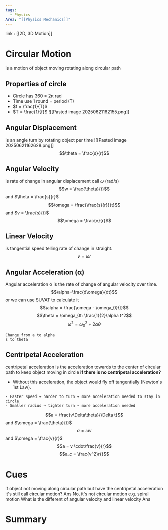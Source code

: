 ```yaml
---
tags:
  - Physics
Area: "[[Physics Mechanics]]"
---
```

link : [[2D, 3D Motion]]
# Circular Motion
is a motion of object moving rotating along circular path
## Properties of circle
- Circle has 360 = 2π rad
- Time use 1 round = period (T)
- $f = \frac{1}{T}$
- $T = \frac{1}{f}$
![[Pasted image 20250621162155.png]]
## Angular Displacement
is an angle turn by rotating object per time
![[Pasted image 20250621162628.png]]
$$\theta = \frac{s}{r}$$
## Angular Velocity
is rate of change in angular displacement call $\omega$ (rad/s)
$$w = \frac{\theta}{t}$$
and $\theta = \frac{s}{r}$ 
$$\omega = \frac{\frac{s}{r}}{t}$$ and $v = \frac{s}{t}$
$$\omega = \frac{v}{r}$$
## Linear Velocity
is tangential speed telling rate of change in straight.
$$v = \omega r$$
## Angular Acceleration (α)
Angular acceleration α is the rate of change of angular velocity over time.
$$\alpha=\frac{d\omega}{dt}$$
or we can use SUVAT to calculate it 
$$\alpha = \frac{\omega - \omega_0}{t}$$
$$\theta = \omega_0t+\frac{1}{2}\alpha t^2$$
$$\omega^2 = \omega_0^2 + 2\alpha \theta$$
```
Change from a to alpha
s to theta
```
## Centripetal Acceleration
centripetal acceleration is the acceleration towards to the center of circular path to keep object moving in circle
**if there is no centripetal acceleration?**
- Without this acceleration, the object would fly off tangentially (Newton's 1st Law).
```
- Faster speed → harder to turn → more acceleration needed to stay in circle
- Smaller radius → tighter turn → more acceleration needed
```
$$a = \frac{v\Delta\theta}{\Delta t}$$
and $\omega = \frac{\theta}{t}$ 
$$a = \omega v$$
and $\omega = \frac{v}{r}$ 
$$a = v \cdot\frac{v}{r}$$
$$a_c = \frac{v^2}r{}$$

# Cues
if object not moving along circular path but have the centripetal acceleration it's still call circular motion?
Ans No, it's not circular motion e.g. spiral motion
What is the different of angular velocity and linear velocity
Ans
# Summary
```

```